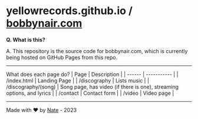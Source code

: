 # yellowrecords.github.io / [bobbynair.com](https://bobbynair.com)
**Q. What is this?**

A. This repository is the source code for bobbynair.com, which is currently being hosted on GitHub Pages from this repo.
___
What does each page do?
| Page | Description |
| ------ | ----------- |
| /index.html   | Landing Page |
| /discography | Lists music |
| /discography/(song) | Song page, has video (if there is one), streaming options, and lyrics |
| /contact    | Contact form |
| /video    | Video page |

___
Made with ❤️ by [Nate](https://github.com/CompositeRegister) - 2023
